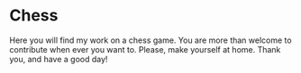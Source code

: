 # Chess
Here you will find my work on a chess game.
You are more than welcome to contribute when ever you want to.
Please, make yourself at home.
Thank you, and have a good day!

